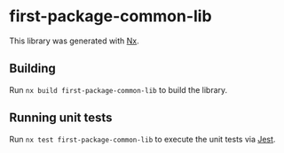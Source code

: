 # first-package-common-lib

This library was generated with [Nx](https://nx.dev).

## Building

Run `nx build first-package-common-lib` to build the library.

## Running unit tests

Run `nx test first-package-common-lib` to execute the unit tests via [Jest](https://jestjs.io).
